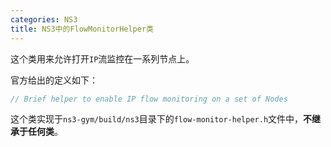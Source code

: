 ```yaml
---
categories: NS3
title: NS3中的FlowMonitorHelper类
---
```


这个类用来允许打开`IP`流监控在一系列节点上。

官方给出的定义如下：

```c++
// Brief helper to enable IP flow monitoring on a set of Nodes
```

这个类实现于`ns3-gym/build/ns3`目录下的`flow-monitor-helper.h`文件中，**不继承于任何类**。
